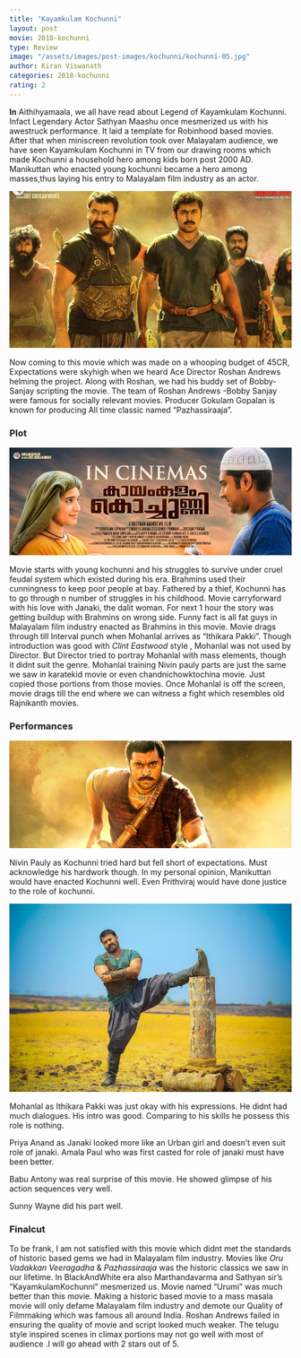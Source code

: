 ```yaml
---
title: "Kayamkulam Kochunni"
layout: post
movie: 2018-kochunni
type: Review
image: "/assets/images/post-images/kochunni/kochunni-05.jpg"
author: Kiran Viswanath
categories: 2018-kochunni
rating: 2
---
```


**In** Aithihyamaala, we all have read about Legend of Kayamkulam Kochunni. Infact Legendary Actor Sathyan Maashu once mesmerized us with his awestruck performance.  It laid a template for Robinhood based movies.  After that when miniscreen revolution took over Malayalam audience, we have seen  Kayamkulam Kochunni in TV from our drawing rooms which made Kochunni a household hero among kids born post 2000 AD. Manikuttan who enacted young kochunni became a hero among masses,thus laying his entry to Malayalam film industry as an actor.  

![Kochinni all actor banner](/assets/images/post-images/kochunni/kochunni-05.jpg)

Now coming to this movie which was made on a whooping budget of 45CR, Expectations were skyhigh when we heard Ace Director Roshan Andrews helming the project.  Along with Roshan, we had his buddy set of Bobby-Sanjay scripting the movie.  The team of Roshan Andrews -Bobby Sanjay were famous for socially relevant movies.  Producer Gokulam Gopalan is known for producing All time classic named “Pazhassiraaja”. 

### Plot   

![Youn kochunni banner](/assets/images/post-images/kochunni/kochunni-01.jpg)

Movie starts with young kochunni and his struggles to survive under cruel feudal system which existed during his era. Brahmins used their cunningness to keep poor people at bay. Fathered by a thief, Kochunni has to go through n number of struggles in his childhood. Movie carryforward with his love with Janaki, the dalit woman. For next 1 hour the story was getting buildup with Brahmins on wrong side.  Funny fact is all fat guys in Malayalam film industry enacted as Brahmins in this movie. Movie drags through till Interval punch when Mohanlal arrives as “Ithikara Pakki”. Though introduction was good with *Clint Eastwood* style , Mohanlal was not used by Director. But Director tried to portray Mohanlal with mass elements, though it didnt suit the genre.  Mohanlal training Nivin pauly parts are just the same we saw in karatekid movie or even chandnichowktochina movie. Just copied those portions from those movies. Once Mohanlal is off the screen, movie drags till the end where we can witness a fight which resembles old Rajnikanth movies.  

### Performances

![Nivin Pauli as Kochunni](/assets/images/post-images/kochunni/kochunni-02.jpg)

Nivin Pauly as Kochunni tried hard but fell short of expectations. Must acknowledge his hardwork though. In my personal opinion, Manikuttan would have enacted Kochunni well. Even Prithviraj would have done justice to the role of kochunni.

![Mohanlal as Ithikara Pakki](/assets/images/post-images/kochunni/kochunni-03.jpg)

Mohanlal as Ithikara Pakki was just okay with his expressions. He didnt had much dialogues. His intro was good. Comparing to his skills he possess this role is nothing.

Priya Anand as Janaki looked more like an Urban girl and doesn’t even suit role of janaki. Amala Paul who was first casted for role of janaki must have been better.

Babu Antony was real surprise of this movie. He showed glimpse of his action sequences very well. 

Sunny Wayne did his part well. 

### Finalcut

To be frank, I am not satisfied with this movie which didnt met the standards of historic based gems we had in Malayalam film industry.  Movies like *Oru Vadakkan Veeragadha* & *Pazhassiraaja* was the historic classics we saw in our lifetime. In BlackAndWhite era  also Marthandavarma and Sathyan sir’s “KayamkulamKochunni” mesmerized us. Movie named “Urumi” was much better than this movie.  Making a historic based movie to a mass masala movie will only defame Malayalam film industry and demote our Quality of Filmmaking which was famous all around India.  Roshan Andrews failed in ensuring the quality of movie  and script looked much weaker. The telugu style inspired scenes in climax portions may not go well with most of audience .I will go ahead with 2 stars out of 5. 
